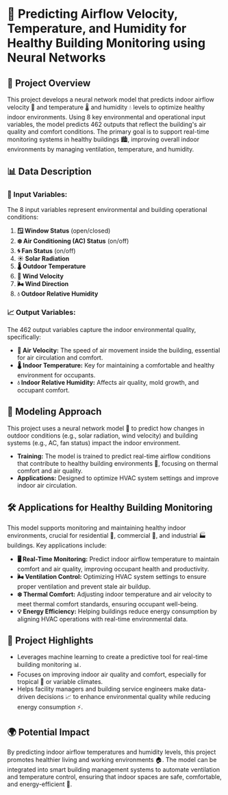 # 🏢 Predicting Airflow Velocity, Temperature, and Humidity for Healthy Building Monitoring using Neural Networks

## 📖 Project Overview
This project develops a neural network model that predicts indoor airflow velocity 💨 and temperature 🌡️ and humidity 💧 levels to optimize healthy indoor environments. Using 8 key environmental and operational input variables, the model predicts 462 outputs that reflect the building's air quality and comfort conditions. The primary goal is to support real-time monitoring systems in healthy buildings 🏙️, improving overall indoor environments by managing ventilation, temperature, and humidity.

## 📊 Data Description

### 🔑 Input Variables:
The 8 input variables represent environmental and building operational conditions:
1. **🪟 Window Status** (open/closed)
2. **❄️ Air Conditioning (AC) Status** (on/off)
3. **🌀 Fan Status** (on/off)
4. **☀️ Solar Radiation**
5. **🌡️ Outdoor Temperature**
6. **💨 Wind Velocity**
7. **🌬️ Wind Direction**
8. **💧 Outdoor Relative Humidity**

### 📈 Output Variables:
The 462 output variables capture the indoor environmental quality, specifically:
- **💨 Air Velocity:** The speed of air movement inside the building, essential for air circulation and comfort.
- **🌡️ Indoor Temperature:** Key for maintaining a comfortable and healthy environment for occupants.
- **💧 Indoor Relative Humidity:** Affects air quality, mold growth, and occupant comfort.

## 🧠 Modeling Approach
This project uses a neural network model 🤖 to predict how changes in outdoor conditions (e.g., solar radiation, wind velocity) and building systems (e.g., AC, fan status) impact the indoor environment.

- **Training:** The model is trained to predict real-time airflow conditions that contribute to healthy building environments 🏢, focusing on thermal comfort and air quality.
- **Applications:** Designed to optimize HVAC system settings and improve indoor air circulation.

## 🛠️ Applications for Healthy Building Monitoring
This model supports monitoring and maintaining healthy indoor environments, crucial for residential 🏡, commercial 🏢, and industrial 🏭 buildings. Key applications include:

- **🖥️ Real-Time Monitoring:** Predict indoor airflow temperature to maintain comfort and air quality, improving occupant health and productivity.
- **🌬️ Ventilation Control:** Optimizing HVAC system settings to ensure proper ventilation and prevent stale air buildup.
- **❄️ Thermal Comfort:** Adjusting indoor temperature and air velocity to meet thermal comfort standards, ensuring occupant well-being.
- **💡 Energy Efficiency:** Helping buildings reduce energy consumption by aligning HVAC operations with real-time environmental data.

## 🌟 Project Highlights
- Leverages machine learning to create a predictive tool for real-time building monitoring 📊.
- Focuses on improving indoor air quality and comfort, especially for tropical 🌴 or variable climates.
- Helps facility managers and building service engineers make data-driven decisions 📈 to enhance environmental quality while reducing energy consumption ⚡.

## 🌍 Potential Impact
By predicting indoor airflow temperatures and humidity levels, this project promotes healthier living and working environments 🏠. The model can be integrated into smart building management systems to automate ventilation and temperature control, ensuring that indoor spaces are safe, comfortable, and energy-efficient 🌱.


